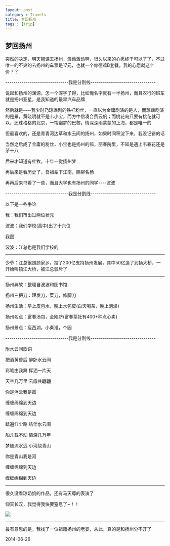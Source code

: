 ```yaml
---
layout: post
category : Travels
title: 梦回扬州
tags : [trip]
---
```

## 梦回扬州 ##

突然的决定，明天翘课去扬州，激动激动啊，很久以来的心愿终于可以了了，不过唯一的不爽的去扬州的车票是17元，也就一个肯德鸡B套餐，我的心愿就这个价？？

 

-------------------------------我是分割线--------------------------------

 

说起和扬州的渊源，怎一个深字了得，比如俺名字就有一半扬州，而且农行的班车就是扬州亚星，是我知道的最早汽车品牌

 

然后就是----我少时乃琼瑶剧的铁杆粉丝，一直以为金庸剧演的是人，而琼瑶剧演的是景，黄晓明就不是韦小宝，而方中信凑合费云帆；而桃花岛只要有桃花就可以，还珠格格的北京，一帘幽梦的巴黎，情深深雨蒙蒙的上海，都是唯一的

 

但最喜欢的，还是青青河边草和水云间的扬州，如果时间积淀下来，我没记错的话

 

当然之后成了金庸的粉丝，小宝也是扬州的嘛，丽春院里，不知是遇上韦春花还是茅十八

 

后来才知道有杜牧，十年一觉扬州梦

 

再后来是看历史了，吾祖辈下江南，赐柳名杨

 

再再后来书看了一些，而且大学也有扬州的同学----波波

 

-------------------------------我是分割线--------------------------------

 

以下是一些争论

 

我：我们市出过两位状元

波波：我们学校(高中)出了十六位

我囧

波波：江总也是我们学校的

 ---

少爷：江总很照顾家乡，投了200亿支持扬州发展，其中50亿造了润扬大桥，一开始叫镇江大桥，被江总驳斥了

 ---

扬州典故：整理自波波和图书馆

 

扬州三把刀：理发刀，菜刀，修脚刀

 

扬州生活：早上皮包水，晚上水包皮(白天喝茶，晚上泡澡)

 

扬州名点：富春汤包，金刚脐(富春茶社有400+种点心卖)

 

扬州景点：瘦西湖，小秦淮，个园

 

-------------------------------我是分割线--------------------------------

 

附水云间歌词

 

把酒黄昏后 醉卧水云间

彩笔由我舞 挥洒一片天

天空几万里 云霞共翩翩


 

你是浮云我是霞

缠缠绵绵到天边

缠缠绵绵到天边


 

踏遍红尘路 结伴水云间

船儿载不动 情深几万年

梦随流水远 小河绕青山


 

你是青山我是河

缠缠绵绵到天边

缠缠绵绵到天边

 
---
 

很久没看琼奶奶的作品，还有马天尊的表演了

 

仰天长叹，我觉得我快要窒息了~！！

![](http://img3.douban.com/view/photo/photo/public/p2188917174.jpg)

---

最有意思的是，我找了一位祖籍扬州的老婆，从此，真的是和扬州分不开了

2014-06-26